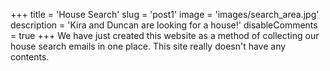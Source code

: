 +++
title = 'House Search'
slug = 'post1'
image = 'images/search_area.jpg'
description = 'Kira and Duncan are looking for a house!'
disableComments = true
+++
We have just created this website as a method of collecting our house search emails in one place. This site really doesn't have any contents.